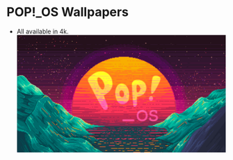 # POP!_OS Wallpapers
* All available in 4k.
![wallpapers](wallpapers/aesthetic-wave-retro-pop.png "wallpapers/aesthetic-wave-retro-pop.png")
